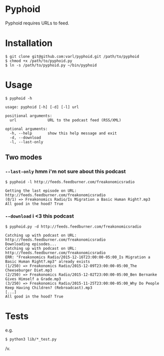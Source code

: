 Pyphoid
=======

Pyphoid requires URLs to feed.

# Installation
```
$ git clone git@github.com:varl/pyphoid.git /path/to/pyphoid
$ chmod +x /path/to/pyphoid.py
$ ln -s /path/to/pyphoid.py ~/bin/pyphoid
```

# Usage
```
$ pyphoid -h

usage: pyphoid [-h] [-d] [-l] url

positional arguments:
  url              URL to the podcast feed (RSS/XML)

optional arguments:
  -h, --help       show this help message and exit
  -d, --download
  -l, --last-only
```
## Two modes

### `--last-only` hmm i'm not sure about this podcast
```
$ pyphoid -l http://feeds.feedburner.com/freakonomicsradio

Getting the last episode on URL: http://feeds.feedburner.com/freakonomicsradio
(0/1) => Freakonomics Radio/Is Migration a Basic Human Right?.mp3
All good in the hood? True
```

### `--download` i <3 this podcast
```
$ pyphoid.py -d http://feeds.feedburner.com/freakonomicsradio

Catching up with podcast on URL: http://feeds.feedburner.com/freakonomicsradio
Downloading episodes...
Catching up with podcast on URL: http://feeds.feedburner.com/freakonomicsradio
ERR: "Freakonomics Radio/2015-12-16T23:00:00-05:00_Is Migration a Basic Human Right?.mp3" already exists
(1/250) => Freakonomics Radio/2015-12-09T23:00:00-05:00_The Cheeseburger Diet.mp3
(2/250) => Freakonomics Radio/2015-12-02T23:00:00-05:00_Ben Bernanke Gives Himself a Grade.mp3
(3/250) => Freakonomics Radio/2015-11-25T23:00:00-05:00_Why Do People Keep Having Children? (Rebroadcast).mp3
[...]
All good in the hood? True
```

# Tests

e.g.

```
$ python3 lib/*_test.py
```

/v.
